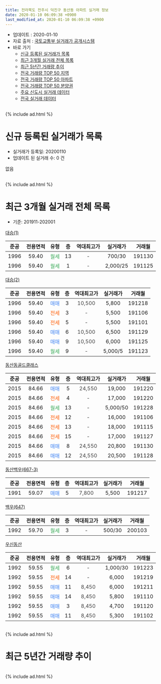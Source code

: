```yaml
---
title: 전라북도 전주시 덕진구 동산동 아파트 실거래 정보
date: 2020-01-10 06:09:38 +0900
last_modified_at: 2020-01-10 06:09:38 +0900
---
```


* 업데이트 : 2020-01-10
* 자료 출처 : [국토교통부 실거래가 공개시스템](http://rt.molit.go.kr)
* 바로 가기
    * [신규 등록된 실거래가 목록](#신규-등록된-실거래가-목록)
    * [최근 3개월 실거래 전체 목록](#최근-3개월-실거래-전체-목록)
    * [최근 5년간 거래량 추이](#최근-5년간-거래량-추이)
    * [전국 거래량 TOP 50 지역](https://inasie.github.io/apt-trade-info/최근-3개월-전국에서-가장-거래가-많이-발생한-지역)
    * [전국 거래량 TOP 50 아파트](https://inasie.github.io/apt-trade-info/최근-3개월-전국에서-가장-거래가-많이-발생한-아파트)
    * [전국 거래량 TOP 50 분양권](https://inasie.github.io/apt-trade-info/최근-3개월-전국에서-가장-거래가-많이-발생한-분양권)
    * [주요 신도시 실거래 데이터](https://inasie.github.io/apt-trade-info/주요-신도시)
    * [전국 실거래 데이터](https://inasie.github.io/apt-trade-info/전국)
<br>
{% include ad.html %}
<br>

# 신규 등록된 실거래가 목록
* 실거래가 등록일: 20200110
* 업데이트 된 실거래 수: 0 건

없음

<br>
{% include ad.html %}
<br>

# 최근 3개월 실거래 전체 목록
* 기준: 201911-202001


[대승(1)](https://search.naver.com/search.naver?query=%EC%A0%84%EB%9D%BC%EB%B6%81%EB%8F%84+%EC%A0%84%EC%A3%BC%EC%8B%9C+%EB%8D%95%EC%A7%84%EA%B5%AC+%EB%8F%99%EC%82%B0%EB%8F%99+%EB%8C%80%EC%8A%B9%281%29)

|준공|전용면적|유형|층|역대최고가|실거래가|거래월|
|:---:|:---:|:---:|:---:|:---:|:---:|:---:|
|1996|59.40|<span style="color:#34a853">월세</span>|13|<span style="color:#444444">-</span>|700/30|191130|
|1996|59.40|<span style="color:#34a853">월세</span>|1|<span style="color:#444444">-</span>|2,000/25|191125|

[대승(2)](https://search.naver.com/search.naver?query=%EC%A0%84%EB%9D%BC%EB%B6%81%EB%8F%84+%EC%A0%84%EC%A3%BC%EC%8B%9C+%EB%8D%95%EC%A7%84%EA%B5%AC+%EB%8F%99%EC%82%B0%EB%8F%99+%EB%8C%80%EC%8A%B9%282%29)

|준공|전용면적|유형|층|역대최고가|실거래가|거래월|
|:---:|:---:|:---:|:---:|:---:|:---:|:---:|
|1996|59.40|<span style="color:#4285f3">매매</span>|3|<span style="color:#444444">10,500</span>|5,800|191218|
|1996|59.40|<span style="color:#ff5a00">전세</span>|3|<span style="color:#444444">-</span>|5,500|191106|
|1996|59.40|<span style="color:#ff5a00">전세</span>|5|<span style="color:#444444">-</span>|5,500|191101|
|1996|59.40|<span style="color:#4285f3">매매</span>|6|<span style="color:#444444">10,500</span>|6,500|191129|
|1996|59.40|<span style="color:#4285f3">매매</span>|9|<span style="color:#444444">10,500</span>|6,000|191125|
|1996|59.40|<span style="color:#34a853">월세</span>|9|<span style="color:#444444">-</span>|5,000/5|191123|

[동산동골드클래스](https://search.naver.com/search.naver?query=%EC%A0%84%EB%9D%BC%EB%B6%81%EB%8F%84+%EC%A0%84%EC%A3%BC%EC%8B%9C+%EB%8D%95%EC%A7%84%EA%B5%AC+%EB%8F%99%EC%82%B0%EB%8F%99+%EB%8F%99%EC%82%B0%EB%8F%99%EA%B3%A8%EB%93%9C%ED%81%B4%EB%9E%98%EC%8A%A4)

|준공|전용면적|유형|층|역대최고가|실거래가|거래월|
|:---:|:---:|:---:|:---:|:---:|:---:|:---:|
|2015|84.66|<span style="color:#4285f3">매매</span>|5|<span style="color:#444444">24,550</span>|19,000|191220|
|2015|84.66|<span style="color:#ff5a00">전세</span>|4|<span style="color:#444444">-</span>|17,000|191220|
|2015|84.66|<span style="color:#34a853">월세</span>|13|<span style="color:#444444">-</span>|5,000/50|191228|
|2015|84.66|<span style="color:#ff5a00">전세</span>|12|<span style="color:#444444">-</span>|16,000|191106|
|2015|84.66|<span style="color:#ff5a00">전세</span>|13|<span style="color:#444444">-</span>|18,000|191115|
|2015|84.66|<span style="color:#ff5a00">전세</span>|15|<span style="color:#444444">-</span>|17,000|191127|
|2015|84.66|<span style="color:#4285f3">매매</span>|8|<span style="color:#444444">24,550</span>|20,800|191130|
|2015|84.66|<span style="color:#4285f3">매매</span>|12|<span style="color:#444444">24,550</span>|20,500|191128|

[동산백우(667-3)](https://search.naver.com/search.naver?query=%EC%A0%84%EB%9D%BC%EB%B6%81%EB%8F%84+%EC%A0%84%EC%A3%BC%EC%8B%9C+%EB%8D%95%EC%A7%84%EA%B5%AC+%EB%8F%99%EC%82%B0%EB%8F%99+%EB%8F%99%EC%82%B0%EB%B0%B1%EC%9A%B0%28667-3%29)

|준공|전용면적|유형|층|역대최고가|실거래가|거래월|
|:---:|:---:|:---:|:---:|:---:|:---:|:---:|
|1991|59.07|<span style="color:#4285f3">매매</span>|5|<span style="color:#444444">7,800</span>|5,500|191217|

[백우(647)](https://search.naver.com/search.naver?query=%EC%A0%84%EB%9D%BC%EB%B6%81%EB%8F%84+%EC%A0%84%EC%A3%BC%EC%8B%9C+%EB%8D%95%EC%A7%84%EA%B5%AC+%EB%8F%99%EC%82%B0%EB%8F%99+%EB%B0%B1%EC%9A%B0%28647%29)

|준공|전용면적|유형|층|역대최고가|실거래가|거래월|
|:---:|:---:|:---:|:---:|:---:|:---:|:---:|
|1992|59.70|<span style="color:#34a853">월세</span>|3|<span style="color:#444444">-</span>|500/30|200103|

[우신동산](https://search.naver.com/search.naver?query=%EC%A0%84%EB%9D%BC%EB%B6%81%EB%8F%84+%EC%A0%84%EC%A3%BC%EC%8B%9C+%EB%8D%95%EC%A7%84%EA%B5%AC+%EB%8F%99%EC%82%B0%EB%8F%99+%EC%9A%B0%EC%8B%A0%EB%8F%99%EC%82%B0)

|준공|전용면적|유형|층|역대최고가|실거래가|거래월|
|:---:|:---:|:---:|:---:|:---:|:---:|:---:|
|1992|59.55|<span style="color:#34a853">월세</span>|6|<span style="color:#444444">-</span>|1,000/30|191223|
|1992|59.55|<span style="color:#ff5a00">전세</span>|14|<span style="color:#444444">-</span>|6,000|191219|
|1992|59.55|<span style="color:#4285f3">매매</span>|11|<span style="color:#444444">8,450</span>|6,000|191211|
|1992|59.55|<span style="color:#4285f3">매매</span>|14|<span style="color:#444444">8,450</span>|5,800|191110|
|1992|59.55|<span style="color:#4285f3">매매</span>|3|<span style="color:#444444">8,450</span>|4,700|191120|
|1992|59.55|<span style="color:#4285f3">매매</span>|11|<span style="color:#444444">8,450</span>|5,300|191102|


<br>
{% include ad.html %}
<br>

# 최근 5년간 거래량 추이


<div style="width:100%;">
    <canvas id="deal_progress" height="200"></canvas>
</div>

<script>
new Chart(document.getElementById("deal_progress"), {
    type: 'line',
    data: {
        labels: ['201501','201502','201503','201504','201505','201506','201507','201508','201509','201510','201511','201512','201601','201602','201603','201604','201605','201606','201607','201608','201609','201610','201611','201612','201701','201702','201703','201704','201705','201706','201707','201708','201709','201710','201711','201712','201801','201802','201803','201804','201805','201806','201807','201808','201809','201810','201811','201812','201901','201902','201903','201904','201905','201906','201907','201908','201909','201910','201911','201912','202001'],
        datasets: [{
            label: '매매',
            pointRadius: 1,
            data: [12, 10, 13, 6, 13, 11, 14, 33, 9, 10, 7, 10, 11, 13, 17, 17, 15, 12, 13, 11, 14, 12, 7, 8, 13, 14, 12, 6, 8, 11, 6, 12, 6, 11, 14, 6, 9, 10, 14, 5, 13, 7, 12, 5, 5, 8, 4, 6, 12, 9, 8, 4, 6, 2, 8, 6, 8, 7, 7, 4, 0],
            borderColor: "rgba(255, 201, 14, 1)",
            backgroundColor: "rgba(255, 201, 14, 0.5)",
            fill: false,
            lineTension: 0
        },{
            label: '전월세',
            pointRadius: 1,
            data: [6, 8, 6, 8, 8, 4, 4, 10, 10, 15, 15, 22, 12, 10, 10, 3, 7, 2, 5, 5, 1, 5, 5, 2, 7, 6, 5, 4, 4, 7, 4, 4, 4, 7, 8, 11, 5, 6, 11, 4, 10, 10, 5, 5, 2, 5, 8, 6, 6, 8, 9, 4, 4, 4, 7, 9, 6, 6, 8, 4, 1],
            borderColor: "rgba(0, 141, 185, 1)",
            backgroundColor: "rgba(0, 141, 185, 0.5)",
            fill: false,
            lineTension: 0
        }
        ]
    },
    options: {
        responsive: true,
        title: {
            display: false
        },
        tooltips: {
            mode: 'index',
            intersect: false
        },
        hover: {
            mode: 'nearest',
            intersect: true
        },
        scales: {
            xAxes: [{
                display: true,
                scaleLabel: {
                    display: true,
                    labelString: '년/월'
                }
            }],
            yAxes: [{
                display: true,
                ticks: {
                    suggestedMin: 0,
                },
                scaleLabel: {
                    display: true,
                    labelString: '실거래 수'
                }
            }]
        }
    }
});

</script>


<br>
{% include ad.html %}
<br>

